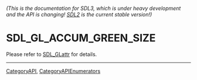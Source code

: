 ###### (This is the documentation for SDL3, which is under heavy development and the API is changing! [SDL2](https://wiki.libsdl.org/SDL2/) is the current stable version!)
# SDL_GL_ACCUM_GREEN_SIZE

Please refer to [SDL_GLattr](SDL_GLattr) for details.

----
[CategoryAPI](CategoryAPI), [CategoryAPIEnumerators](CategoryAPIEnumerators)

